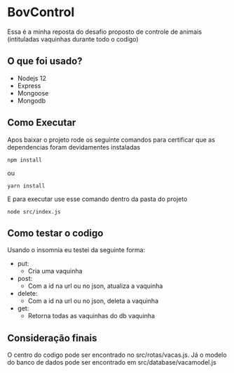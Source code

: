 # BovControl

Essa é a minha reposta do desafio proposto de controle de animais (intituladas vaquinhas durante todo o codigo)
## O que foi usado?
- Nodejs 12
- Express
- Mongoose
- Mongodb
## Como Executar
Apos baixar o projeto rode os seguinte comandos para certificar que as dependencias foram devidamentes instaladas
```
npm install
```
ou
```
yarn install
```
E para executar use esse comando dentro da pasta do projeto
```
node src/index.js
```

## Como testar o codigo
Usando o insomnia eu testei da seguinte forma:
- put:
  - Cria uma vaquinha
- post:
  - Com a id na url ou no json, atualiza a vaquinha
- delete:
  - Com a id na url ou no json, deleta a vaquinha
- get:
   - Retorna todas as vaquinhas do db vaquinha

## Consideração finais
O centro do codigo pode ser encontrado no src/rotas/vacas.js. Já o modelo do banco de dados pode ser encontrado em src/database/vacamodel.js

